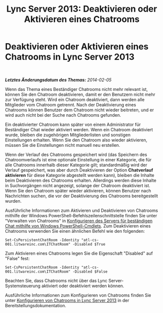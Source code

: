 ﻿---
title: 'Lync Server 2013: Deaktivieren oder Aktivieren eines Chatrooms'
TOCTitle: Deaktivieren oder Aktivieren eines Chatrooms
ms:assetid: db0908fc-aae3-46e8-bc0b-245e9adfa1e2
ms:mtpsurl: https://technet.microsoft.com/de-de/library/JJ215883(v=OCS.15)
ms:contentKeyID: 49295605
ms.date: 05/19/2016
mtps_version: v=OCS.15
ms.translationtype: HT
---

# Deaktivieren oder Aktivieren eines Chatrooms in Lync Server 2013

 

_**Letztes Änderungsdatum des Themas:** 2014-02-05_

Wenn das Thema eines Beständiger Chatrooms nicht mehr relevant ist, können Sie den Chatroom deaktivieren, damit er den Benutzern nicht mehr zur Verfügung steht. Wird ein Chatroom deaktiviert, dann werden alle Mitglieder vom Chatroom getrennt. Nach der Deaktivierung eines Chatrooms können Benutzer dem Chatroom nicht wieder beitreten, und er wird auch nicht bei der Suche nach Chatrooms gefunden.

Ein deaktivierter Chatroom kann später von einem Administrator für Beständiger Chat wieder aktiviert werden. Wenn ein Chatroom deaktiviert wurde, bleiben die zugehörigen Mitgliederlisten und sonstigen Einstellungen erhalten. Wenn Sie den Chatroom also wieder aktivieren, müssen Sie die Einstellungen nicht manuell neu erstellen.

Wenn der Verlauf des Chatrooms gespeichert wird (das Speichern des Chatroomverlaufs ist eine optionale Einstellung in einer Kategorie, die für alle Chatrooms innerhalb dieser Kategorie gilt; standardmäßig wird der Verlauf gespeichert, was aber durch Deaktivieren der Option **Chatverlauf aktivieren** für diese Kategorie abgestellt werden kann), bleiben die Inhalte beim Deaktivieren des Chatrooms erhalten. Allerdings werden diese Inhalte in Suchvorgängen nicht angezeigt, solange der Chatroom deaktiviert ist. Wenn Sie den Chatroom später wieder aktivieren, können Benutzer nach Nachrichten suchen, die vor der Deaktivierung des Chatrooms bereitgestellt wurden.

Ausführliche Informationen zum Aktivieren und Deaktivieren von Chatrooms mithilfe der Windows PowerShell-Befehlszeilenschnittstelle finden Sie unter "Verwalten von Chatrooms" in [Konfigurieren des Servers für beständigen Chat mithilfe von Windows PowerShell-Cmdlets](configuring-persistent-chat-server-by-using-windows-powershell-cmdlets.md). Zum Deaktivieren eines Chatrooms verwenden Sie einen ähnlichen Befehl wie den folgenden:

    Set-CsPersistentChatRoom -Identity "atl-cs-001.litwareinc.com\ITChatRoom" -Disabled $True

Zum Aktivieren eines Chatrooms legen Sie die Eigenschaft "Disabled" auf "False" fest:

    Set-CsPersistentChatRoom -Identity "atl-cs-001.litwareinc.com\ITChatRoom" -Disabled $False

Beachten Sie, dass Chatrooms nicht über das Lync Server-Systemsteuerung aktiviert oder deaktiviert werden können.

Ausführliche Informationen zum Konfigurieren von Chatrooms finden Sie unter [Konfigurieren von Chatrooms in Lync Server 2013](lync-server-2013-configure-rooms.md) in der Bereitstellungsdokumentation.

